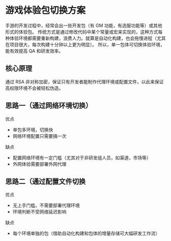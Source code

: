 # 游戏体验包切换方案

手游的开发过程中，经常会出一些开发包（有 GM 功能，有选服功能等）或其他形式的体验包。
传统方式是通过修改代码中某个常量或宏来实现的，这种方式每种体验环境都需要重新构建，浪费人力。就算是自动化构建，也会拖慢进程（尤其在项目很大，每次构建十分钟以上更为明显）。
所以，单一包体可切换体验环境，能有效提高 QA 和研发效率。

## 核心原理

通过 RSA 非对称加密，保证只有开发者能制作代理环境或配置文件，以此来保证高权限环境不会被轻松伪造。

## 思路一（通过网络环境切换）

优点

- 单包多环境，切换快
- 网络环境配置只需要搞一次

缺点

- 配置网络环境有一定门槛（尤其对于非研发组人员，如渠道，市场等）
- 外网体验需要部署外网代理

## 思路二（通过配置文件切换

优点

- 无上手门槛，不需要部署代理环境
- 环境判断不受网络延迟影响

缺点

- 每个环境单独的包（借助自动化构建和包体的增量存储可大幅研发工作流）
